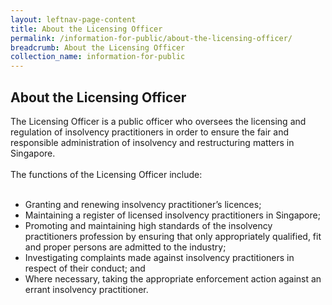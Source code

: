 ```yaml
---
layout: leftnav-page-content
title: About the Licensing Officer
permalink: /information-for-public/about-the-licensing-officer/
breadcrumb: About the Licensing Officer
collection_name: information-for-public
---
```

**About the Licensing Officer** <br>
---
The Licensing Officer is a public officer who oversees the licensing and regulation of insolvency practitioners in order to ensure the fair and responsible administration of insolvency and restructuring matters in Singapore.
<br><br>
The functions of the Licensing Officer include:
<br><br>
* Granting and renewing insolvency practitioner’s licences; <br>
* Maintaining a register of licensed insolvency practitioners in Singapore; <br>
* Promoting and maintaining high standards of the insolvency practitioners profession by ensuring that only appropriately qualified, fit and proper persons are admitted to the industry; <br>
* Investigating complaints made against insolvency practitioners in respect of their conduct; and <br>
* Where necessary, taking the appropriate enforcement action against an errant insolvency practitioner. <br>
